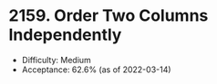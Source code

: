 # 2159. Order Two Columns Independently
- Difficulty: Medium
- Acceptance: 62.6% (as of 2022-03-14)
